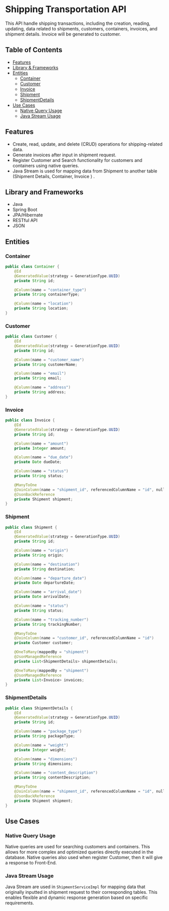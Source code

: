 # Shipping Transportation API


This API handle shipping transactions, 
including the creation, reading, updating, data related to shipments, customers, containers, invoices, 
and shipment details. Invoice will be generated to customer.

## Table of Contents
- [Features](#features)
- [Library & Frameworks](#library-and-frameworks)
- [Entities](#entities)
  - [Container](#container)
  - [Customer](#customer)
  - [Invoice](#invoice)
  - [Shipment](#shipment)
  - [ShipmentDetails](#shipmentdetails)
- [Use Cases](#use-cases)
  - [Native Query Usage](#native-query-usage)
  - [Java Stream Usage](#java-stream-usage)

## Features
- Create, read, update, and delete (CRUD) operations for shipping-related data.
- Generate invoices after input in shipment request.
- Register Customer and Search functionality for customers and containers using native queries.
- Java Stream is used for mapping data from Shipment to another table (Shipment Details, Container, Invoice ) .

## Library and Frameworks
- Java
- Spring Boot
- JPA/Hibernate
- RESTful API
- JSON

## Entities

### Container
```java
public class Container {
    @Id
    @GeneratedValue(strategy = GenerationType.UUID)
    private String id;

    @Column(name = "container_type")
    private String containerType;

    @Column(name = "location")
    private String location;
}
```

### Customer
```java
public class Customer {
    @Id
    @GeneratedValue(strategy = GenerationType.UUID)
    private String id;

    @Column(name = "customer_name")
    private String customerName;

    @Column(name = "email")
    private String email;

    @Column(name = "address")
    private String address;
}
```

### Invoice
```java
public class Invoice {
    @Id
    @GeneratedValue(strategy = GenerationType.UUID)
    private String id;

    @Column(name = "amount")
    private Integer amount;

    @Column(name = "due_date")
    private Date dueDate;

    @Column(name = "status")
    private String status;

    @ManyToOne
    @JoinColumn(name = "shipment_id", referencedColumnName = "id", nullable = false)
    @JsonBackReference
    private Shipment shipment;
}
```

### Shipment
```java
public class Shipment {
    @Id
    @GeneratedValue(strategy = GenerationType.UUID)
    private String id;

    @Column(name = "origin")
    private String origin;

    @Column(name = "destination")
    private String destination;

    @Column(name = "departure_date")
    private Date departureDate;

    @Column(name = "arrival_date")
    private Date arrivalDate;

    @Column(name = "status")
    private String status;

    @Column(name = "tracking_number")
    private String trackingNumber;

    @ManyToOne
    @JoinColumn(name = "customer_id", referencedColumnName = "id")
    private Customer customer;

    @OneToMany(mappedBy = "shipment")
    @JsonManagedReference
    private List<ShipmentDetails> shipmentDetails;

    @OneToMany(mappedBy = "shipment")
    @JsonManagedReference
    private List<Invoice> invoices;
}
```

### ShipmentDetails
```java
public class ShipmentDetails {
    @Id
    @GeneratedValue(strategy = GenerationType.UUID)
    private String id;

    @Column(name = "package_type")
    private String packageType;

    @Column(name = "weight")
    private Integer weight;

    @Column(name = "dimensions")
    private String dimensions;

    @Column(name = "content_description")
    private String contentDescription;

    @ManyToOne
    @JoinColumn(name = "shipment_id", referencedColumnName = "id", nullable = false)
    @JsonBackReference
    private Shipment shipment;
}
```

## Use Cases

### Native Query Usage
Native queries are used for searching customers and containers. 
This allows for more complex and optimized queries directly executed in the database.
Native queries also used when register Customer, then it will give a response to Front-End.

### Java Stream Usage
Java Stream are used in `ShipmentServiceImpl` for mapping data that originally inputted in shipment request to their
corresponding tables.
This enables flexible and dynamic response generation based on specific requirements.